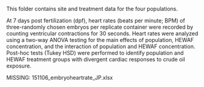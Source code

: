 This folder contains site and treatment data for the four populations.

At 7 days post fertilization (dpf), heart rates (beats per minute; BPM) of three-randomly
chosen embryos per replicate container were recorded by counting ventricular contractions for 30
seconds. Heart rates were analyzed using a two-way ANOVA testing for the main effects of
population, HEWAF concentration, and the interaction of population and HEWAF
concentration. Post-hoc tests (Tukey HSD) were performed to identify population and HEWAF
treatment groups with divergent cardiac responses to crude oil exposure.


MISSING: 151106_embryoheartrate_JP.xlsx
